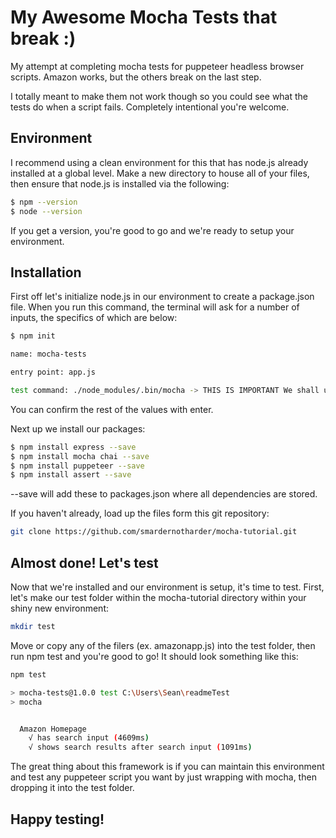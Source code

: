 # My Awesome Mocha Tests that break :)

My attempt at completing mocha tests for puppeteer headless browser scripts. Amazon works, but the others break on the last step. 

I totally meant to make them not work though so you could see what the tests do when a script fails. Completely intentional you're welcome. 


## Environment

I recommend using a clean environment for this that has node.js already installed at a global level. Make a new directory to house all of your files, then ensure that node.js is installed via the following:

```bash
$ npm --version
$ node --version
```
If you get a version, you're good to go and we're ready to setup your environment. 

## Installation

First off let's initialize node.js in our environment to create a package.json file. When you run this command, the terminal will ask for a number of inputs, the specifics of which are below:

```bash
$ npm init
```
```bash
name: mocha-tests

entry point: app.js

test command: ./node_modules/.bin/mocha -> THIS IS IMPORTANT We shall use this framework to test the application
```
You can confirm the rest of the values with enter. 

Next up we install our packages:

```bash
$ npm install express --save
$ npm install mocha chai --save 
$ npm install puppeteer --save
$ npm install assert --save
```
--save will add these to packages.json where all dependencies are stored. 


If you haven't already, load up the files form this git repository:
```bash
git clone https://github.com/smardernotharder/mocha-tutorial.git
```
## Almost done! Let's test

Now that we're installed and our environment is setup, it's time to test. First, let's make our test folder within the mocha-tutorial directory within your shiny new environment:

```bash
mkdir test
```
Move or copy any of the filers (ex. amazonapp.js) into the test folder, then run npm test and you're good to go! It should look something like this:

```bash
npm test

> mocha-tests@1.0.0 test C:\Users\Sean\readmeTest
> mocha


  Amazon Homepage
    √ has search input (4609ms)
    √ shows search results after search input (1091ms)
```

The great thing about this framework is if you can maintain this environment and test any puppeteer script you want by just wrapping with mocha, then dropping it into the test folder. 

## Happy testing!
